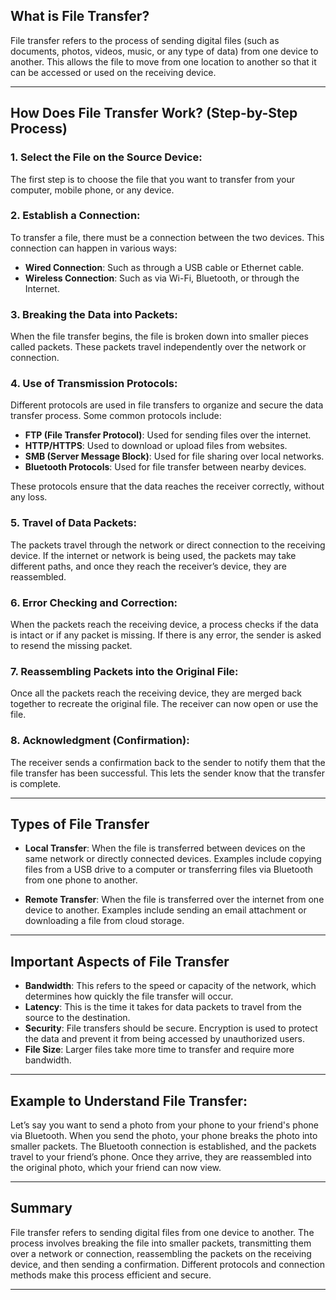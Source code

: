 ## What is File Transfer?

File transfer refers to the process of sending digital files (such as documents, photos, videos, music, or any type of data) from one device to another. This allows the file to move from one location to another so that it can be accessed or used on the receiving device.

---

## How Does File Transfer Work? (Step-by-Step Process)

### 1. **Select the File on the Source Device**:
The first step is to choose the file that you want to transfer from your computer, mobile phone, or any device.

### 2. **Establish a Connection**:
To transfer a file, there must be a connection between the two devices. This connection can happen in various ways:

- **Wired Connection**: Such as through a USB cable or Ethernet cable.
- **Wireless Connection**: Such as via Wi-Fi, Bluetooth, or through the Internet.

### 3. **Breaking the Data into Packets**:
When the file transfer begins, the file is broken down into smaller pieces called packets. These packets travel independently over the network or connection.

### 4. **Use of Transmission Protocols**:
Different protocols are used in file transfers to organize and secure the data transfer process. Some common protocols include:

- **FTP (File Transfer Protocol)**: Used for sending files over the internet.
- **HTTP/HTTPS**: Used to download or upload files from websites.
- **SMB (Server Message Block)**: Used for file sharing over local networks.
- **Bluetooth Protocols**: Used for file transfer between nearby devices.

These protocols ensure that the data reaches the receiver correctly, without any loss.

### 5. **Travel of Data Packets**:
The packets travel through the network or direct connection to the receiving device. If the internet or network is being used, the packets may take different paths, and once they reach the receiver’s device, they are reassembled.

### 6. **Error Checking and Correction**:
When the packets reach the receiving device, a process checks if the data is intact or if any packet is missing. If there is any error, the sender is asked to resend the missing packet.

### 7. **Reassembling Packets into the Original File**:
Once all the packets reach the receiving device, they are merged back together to recreate the original file. The receiver can now open or use the file.

### 8. **Acknowledgment (Confirmation)**:
The receiver sends a confirmation back to the sender to notify them that the file transfer has been successful. This lets the sender know that the transfer is complete.

---

## Types of File Transfer

- **Local Transfer**: When the file is transferred between devices on the same network or directly connected devices. Examples include copying files from a USB drive to a computer or transferring files via Bluetooth from one phone to another.

- **Remote Transfer**: When the file is transferred over the internet from one device to another. Examples include sending an email attachment or downloading a file from cloud storage.

---

## Important Aspects of File Transfer

- **Bandwidth**: This refers to the speed or capacity of the network, which determines how quickly the file transfer will occur.
- **Latency**: This is the time it takes for data packets to travel from the source to the destination.
- **Security**: File transfers should be secure. Encryption is used to protect the data and prevent it from being accessed by unauthorized users.
- **File Size**: Larger files take more time to transfer and require more bandwidth.

---

## Example to Understand File Transfer:

Let’s say you want to send a photo from your phone to your friend's phone via Bluetooth. When you send the photo, your phone breaks the photo into smaller packets. The Bluetooth connection is established, and the packets travel to your friend’s phone. Once they arrive, they are reassembled into the original photo, which your friend can now view.

---

## Summary

File transfer refers to sending digital files from one device to another. The process involves breaking the file into smaller packets, transmitting them over a network or connection, reassembling the packets on the receiving device, and then sending a confirmation. Different protocols and connection methods make this process efficient and secure.

---